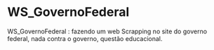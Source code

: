 # WS_GovernoFederal
WS_GovernoFederal : fazendo um web Scrapping no site do governo federal, nada contra o governo, questão educacional.
